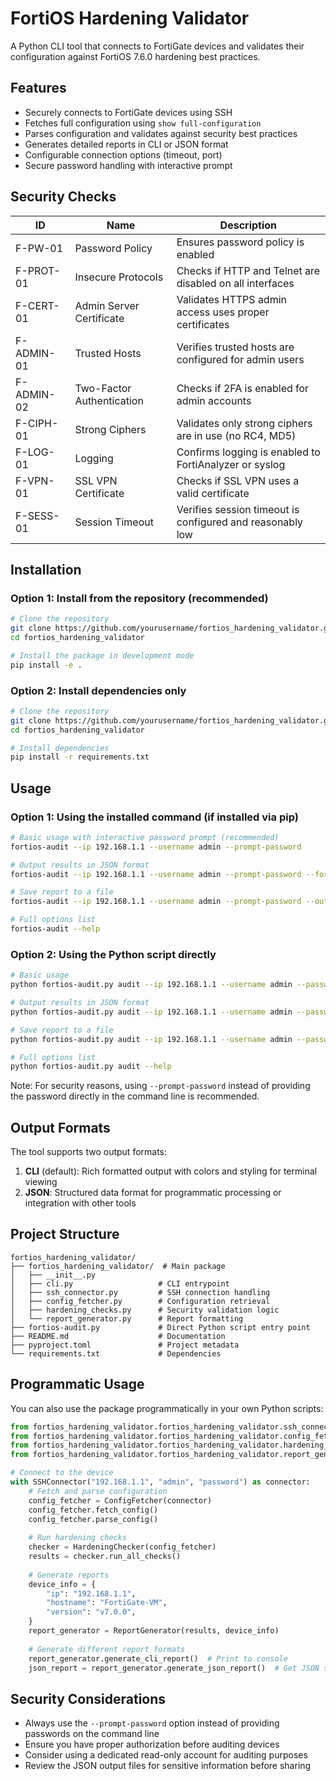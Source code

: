 # FortiOS Hardening Validator

A Python CLI tool that connects to FortiGate devices and validates their configuration against FortiOS 7.6.0 hardening best practices.

## Features

- Securely connects to FortiGate devices using SSH
- Fetches full configuration using `show full-configuration`
- Parses configuration and validates against security best practices
- Generates detailed reports in CLI or JSON format
- Configurable connection options (timeout, port)
- Secure password handling with interactive prompt

## Security Checks

| ID | Name | Description |
|---|---|---|
| F-PW-01 | Password Policy | Ensures password policy is enabled |
| F-PROT-01 | Insecure Protocols | Checks if HTTP and Telnet are disabled on all interfaces |
| F-CERT-01 | Admin Server Certificate | Validates HTTPS admin access uses proper certificates |
| F-ADMIN-01 | Trusted Hosts | Verifies trusted hosts are configured for admin users |
| F-ADMIN-02 | Two-Factor Authentication | Checks if 2FA is enabled for admin accounts |
| F-CIPH-01 | Strong Ciphers | Validates only strong ciphers are in use (no RC4, MD5) |
| F-LOG-01 | Logging | Confirms logging is enabled to FortiAnalyzer or syslog |
| F-VPN-01 | SSL VPN Certificate | Checks if SSL VPN uses a valid certificate |
| F-SESS-01 | Session Timeout | Verifies session timeout is configured and reasonably low |

## Installation

### Option 1: Install from the repository (recommended)

```bash
# Clone the repository
git clone https://github.com/yourusername/fortios_hardening_validator.git
cd fortios_hardening_validator

# Install the package in development mode
pip install -e .
```

### Option 2: Install dependencies only

```bash
# Clone the repository
git clone https://github.com/yourusername/fortios_hardening_validator.git
cd fortios_hardening_validator

# Install dependencies
pip install -r requirements.txt
```

## Usage

### Option 1: Using the installed command (if installed via pip)

```bash
# Basic usage with interactive password prompt (recommended)
fortios-audit --ip 192.168.1.1 --username admin --prompt-password

# Output results in JSON format
fortios-audit --ip 192.168.1.1 --username admin --prompt-password --format json

# Save report to a file
fortios-audit --ip 192.168.1.1 --username admin --prompt-password --output-file report.json --format json

# Full options list
fortios-audit --help
```

### Option 2: Using the Python script directly

```bash
# Basic usage
python fortios-audit.py audit --ip 192.168.1.1 --username admin --password secret

# Output results in JSON format
python fortios-audit.py audit --ip 192.168.1.1 --username admin --password secret --format json

# Save report to a file
python fortios-audit.py audit --ip 192.168.1.1 --username admin --password secret --output-file report.json --format json

# Full options list
python fortios-audit.py audit --help
```

Note: For security reasons, using `--prompt-password` instead of providing the password directly in the command line is recommended.

## Output Formats

The tool supports two output formats:

1. **CLI** (default): Rich formatted output with colors and styling for terminal viewing
2. **JSON**: Structured data format for programmatic processing or integration with other tools

## Project Structure

```
fortios_hardening_validator/
├── fortios_hardening_validator/  # Main package
│   ├── __init__.py
│   ├── cli.py                   # CLI entrypoint
│   ├── ssh_connector.py         # SSH connection handling
│   ├── config_fetcher.py        # Configuration retrieval
│   ├── hardening_checks.py      # Security validation logic
│   └── report_generator.py      # Report formatting
├── fortios-audit.py             # Direct Python script entry point
├── README.md                    # Documentation
├── pyproject.toml               # Project metadata
└── requirements.txt             # Dependencies
```

## Programmatic Usage

You can also use the package programmatically in your own Python scripts:

```python
from fortios_hardening_validator.fortios_hardening_validator.ssh_connector import SSHConnector
from fortios_hardening_validator.fortios_hardening_validator.config_fetcher import ConfigFetcher
from fortios_hardening_validator.fortios_hardening_validator.hardening_checks import HardeningChecker
from fortios_hardening_validator.fortios_hardening_validator.report_generator import ReportGenerator

# Connect to the device
with SSHConnector("192.168.1.1", "admin", "password") as connector:
    # Fetch and parse configuration
    config_fetcher = ConfigFetcher(connector)
    config_fetcher.fetch_config()
    config_fetcher.parse_config()
    
    # Run hardening checks
    checker = HardeningChecker(config_fetcher)
    results = checker.run_all_checks()
    
    # Generate reports
    device_info = {
        "ip": "192.168.1.1",
        "hostname": "FortiGate-VM",
        "version": "v7.0.0",
    }
    report_generator = ReportGenerator(results, device_info)
    
    # Generate different report formats
    report_generator.generate_cli_report()  # Print to console
    json_report = report_generator.generate_json_report()  # Get JSON string
```

## Security Considerations

- Always use the `--prompt-password` option instead of providing passwords on the command line
- Ensure you have proper authorization before auditing devices
- Consider using a dedicated read-only account for auditing purposes
- Review the JSON output files for sensitive information before sharing 